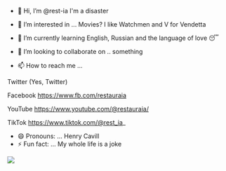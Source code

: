 - 👋 Hi, I’m @rest-ia
I'm a disaster

- 👀 I’m interested in ... Movies?
I like Watchmen and V for Vendetta
- 🌱 I’m currently learning English, Russian and the language of love 😴
- 💞️ I’m looking to collaborate on ..
something
- 📫 How to reach me ...

Twitter (Yes, Twitter)
<a href="https://twitter.com/rest_ia_"></a>

Facebook
https://www.fb.com/restauraia

YouTube
https://www.youtube.com/@restauraia/

TikTok
https://www.tiktok.com/@rest_ia_
  
- 😄 Pronouns: ... Henry Cavill
- ⚡ Fun fact: ... My whole life is a joke

<img src="https://raw.githubusercontent.com/rest-ia/rest-ia/main/247365.png">
<!---
rest-ia/rest-ia is a ✨ special ✨ repository because its `README.md` (this file) appears on your GitHub profile.
You can click the Preview link to take a look at your changes.
--->
